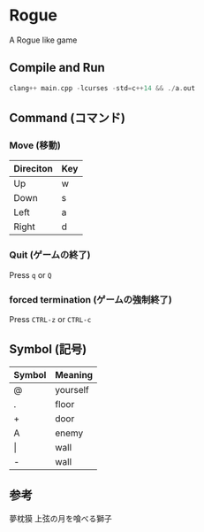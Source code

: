 # Rogue
A Rogue like game


## Compile and Run

```c++
clang++ main.cpp -lcurses -std=c++14 && ./a.out
```

## Command (コマンド)
### Move (移動)

| Direciton | Key |
|-----------|-----|
|Up         | w   |
|Down       | s   |
|Left       | a   |
|Right      | d   |

### Quit (ゲームの終了)
Press ``q`` or ``Q``

### forced termination (ゲームの強制終了)
Press ``CTRL-z`` or ``CTRL-c``

## Symbol (記号)
| Symbol | Meaning  |
|--------|----------|
| @      | yourself |
| .      | floor    |
| +      | door     |
| A      | enemy    |
| \|     | wall     |
| -      | wall     |

## 参考
夢枕獏 上弦の月を喰べる獅子
